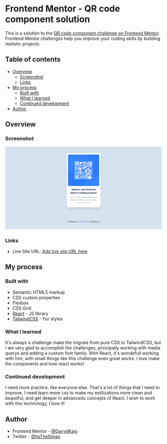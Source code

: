 # Frontend Mentor - QR code component solution

This is a solution to the
[QR code component challenge on Frontend Mentor](https://www.frontendmentor.io/challenges/qr-code-component-iux_sIO_H).
Frontend Mentor challenges help you improve your coding skills by building
realistic projects.

## Table of contents

- [Overview](#overview)
  - [Screenshot](#screenshot)
  - [Links](#links)
- [My process](#my-process)
  - [Built with](#built-with)
  - [What I learned](#what-i-learned)
  - [Continued development](#continued-development)
- [Author](#author)

## Overview

### Screenshot

![](./screenshot.png)

### Links

- Live Site URL: [Add live site URL here](https://qr-code-dk.netlify.app)

## My process

### Built with

- Semantic HTML5 markup
- CSS custom properties
- Flexbox
- CSS Grid
- [React](https://reactjs.org/) - JS library
- [TailwindCSS](https://tailwindcss.com) - For styles

### What I learned

It's always a challenge make the migrate from pure CSS to TailwindCSS, but I am
very glad to accomplish the challenges, principally working with media querys
and adding a custom font family. With React, it's wondefull working with him,
with small things like this challenge even great works. I love make the
components and how react works!

### Continued development

I need more practice, like everyone else. That's a lot of things that I need to
improve, I need learn more css to make my estilizations more clean and
beautiful, and get deeper in advanceds concepts of React. I wish to work with
this technology, I love it!

## Author

- Frontend Mentor -
  [@DavydKaio](https://www.frontendmentor.io/profile/DavydKaio)
- Twitter - [@ItsTheSimas](https://twitter.com/ItsTheSimas)
